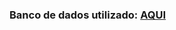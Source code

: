 ### Banco de dados utilizado: <a href="https://github.com/gabrielcoelhox/AV-Compass/blob/main/Avaliação%202/Questao09/Questao09.sql">AQUI</a>